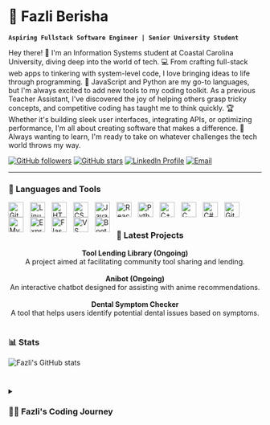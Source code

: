# 🤖 Fazli Berisha

**`Aspiring Fullstack Software Engineer | Senior University Student`**

Hey there! 👋 I'm an Information Systems student at Coastal Carolina University, diving deep into the world of tech. 💻 From crafting full-stack web apps to tinkering with system-level code, I love bringing ideas to life through programming. 🚀 JavaScript and Python are my go-to languages, but I'm always excited to add new tools to my coding toolkit. As a previous Teacher Assistant, I've discovered the joy of helping others grasp tricky concepts, and competitive coding has taught me to think quickly. 🏆 Whether it's building sleek user interfaces, integrating APIs, or optimizing performance, I'm all about creating software that makes a difference. 🌟 Always wanting to learn, I'm ready to take on whatever challenges the tech world throws my way. 

<p align="left">
   <!-- GitHub Followers -->
   <a href="https://github.com/FazliBerisha?tab=followers">
      <img alt="GitHub followers" title="Follow me on GitHub" src="https://custom-icon-badges.demolab.com/github/followers/FazliBerisha?color=236ad3&labelColor=1155ba&style=for-the-badge&logo=person-add&label=Follow&logoColor=white"/></a>
   
   <!-- GitHub Stars -->
   <a href="https://github.com/FazliBerisha?tab=repositories&sort=stargazers">
      <img alt="GitHub stars" title="Total stars on GitHub" src="https://custom-icon-badges.demolab.com/github/stars/FazliBerisha?color=55960c&style=for-the-badge&labelColor=488207&logo=star"/></a>

   <!-- LinkedIn Profile -->
   <a href="https://www.linkedin.com/in/fazli-berisha-709718236/">
      <img alt="LinkedIn Profile" title="Connect with me on LinkedIn" src="https://custom-icon-badges.demolab.com/badge/-LinkedIn-blue?style=for-the-badge&logo=linkedin&logoColor=white&labelColor=0077B5"/></a>

   <!-- Email -->
   <a href="fazliberisha03@gmail.com">
      <img alt="Email" title="Send me an email" src="https://custom-icon-badges.demolab.com/badge/-Email-c14438?style=for-the-badge&logo=gmail&logoColor=white&labelColor=DB4437"/></a>
</p>

---

### 🧰 Languages and Tools

<img align="left" alt="Git" width="30px" style="padding-right:10px;" src="https://cdn.jsdelivr.net/gh/devicons/devicon/icons/git/git-original.svg" />
<img align="left" alt="Linux" width="30px" style="padding-right:10px;" src="https://cdn.jsdelivr.net/gh/devicons/devicon/icons/linux/linux-original.svg" />
<img align="left" alt="HTML" width="30px" style="padding-right:10px;" src="https://cdn.jsdelivr.net/gh/devicons/devicon/icons/html5/html5-plain.svg" />
<img align="left" alt="CSS" width="30px" style="padding-right:10px;" src="https://cdn.jsdelivr.net/gh/devicons/devicon/icons/css3/css3-plain.svg" />
<img align="left" alt="JavaScript" width="30px" style="padding-right:10px;" src="https://cdn.jsdelivr.net/gh/devicons/devicon/icons/javascript/javascript-plain.svg" />
<img align="left" alt="React" width="30px" style="padding-right:10px;" src="https://cdn.jsdelivr.net/gh/devicons/devicon/icons/react/react-original.svg" />
<img align="left" alt="Python" width="30px" style="padding-right:10px;" src="https://cdn.jsdelivr.net/gh/devicons/devicon/icons/python/python-plain.svg" />
<img align="left" alt="C++" width="30px" style="padding-right:10px;" src="https://cdn.jsdelivr.net/gh/devicons/devicon/icons/cplusplus/cplusplus-line.svg" />
<img align="left" alt="C" width="30px" style="padding-right:10px;" src="https://cdn.jsdelivr.net/gh/devicons/devicon/icons/c/c-original.svg" />
<img align="left" alt="C#" width="30px" style="padding-right:10px;" src="https://cdn.jsdelivr.net/gh/devicons/devicon/icons/csharp/csharp-original.svg" />
<img align="left" alt="GitHub" width="30px" style="padding-right:10px;" src="https://cdn.jsdelivr.net/gh/devicons/devicon/icons/github/github-original.svg" />
<img align="left" alt="MySQL" width="30px" style="padding-right:10px;" src="https://cdn.jsdelivr.net/gh/devicons/devicon/icons/mysql/mysql-original.svg" />

<!-- Express -->
<img align="left" alt="Express" width="30px" style="padding-right:10px;" src="https://cdn.jsdelivr.net/gh/devicons/devicon/icons/express/express-original.svg" />

<!-- Flask -->
<img align="left" alt="Flask" width="30px" style="padding-right:10px;" src="https://cdn.jsdelivr.net/gh/devicons/devicon/icons/flask/flask-original.svg" />

<!-- Visual Studio Code -->
<img align="left" alt="VS Code" width="30px" style="padding-right:10px;" src="https://cdn.jsdelivr.net/gh/devicons/devicon/icons/vscode/vscode-original.svg" />

<!-- Bootstrap -->
<img align="left" alt="Bootstrap" width="30px" style="padding-right:10px;" src="https://cdn.jsdelivr.net/gh/devicons/devicon/icons/bootstrap/bootstrap-original.svg" />

<br />

#

### 🚀 Latest Projects

<p align="center">
   <strong>Tool Lending Library (Ongoing)</strong><br />
   A project aimed at facilitating community tool sharing and lending.<br /><br />
   <strong>Anibot (Ongoing)</strong><br />
   An interactive chatbot designed for assisting with anime recommendations.<br /><br />
   <strong>Dental Symptom Checker</strong><br />
   A tool that helps users identify potential dental issues based on symptoms.
</p>

#

### 📊 Stats

![Fazli's GitHub stats](https://github-readme-stats.vercel.app/api?username=FazliBerisha&show_icons=true&theme=gruvbox)

#

<details>
 <summary><h3>👨‍💻 Fazli's Coding Journey</h3></summary>
I began my coding journey as a naive computer science student, eager to absorb everything I could about the programming world—code, Unix, Linux, theory. During this time, I self-taught web development with a dream of building my own app. However, my ambition soon shifted toward mastering Python, a passion I hoped would lead me to a full-stack software engineering job after graduation. Yet, another ambition has always lingered in the background: the dream of starting my own company. Eventually, I switched my major to Information Systems to pursue programming full-time, dedicating myself to this new path. However, I often reflect on the choice I made to prioritize a stable job over my original dream of creating my own company. Now, I've taken the leap away from that safety net, venturing into the uncharted territory of becoming a potential startup founder. While it has been rewarding, I found myself slipping back into comfort. It's easier to stay in familiar routines than to take the risks necessary to bring my ideas to life. But I feel a growing desire to get back on that path, to fulfill the dream I once had of building my own product. To make this happen, I plan to streamline my focus and dedicate more time to realizing this goal in 2025. I'm committed to taking the necessary steps now to prepare for this new chapter. Stay tuned—I'm ready to embrace the challenges ahead and turn my vision into reality.

[website]: https://2025-portfolio.vercel.app/
